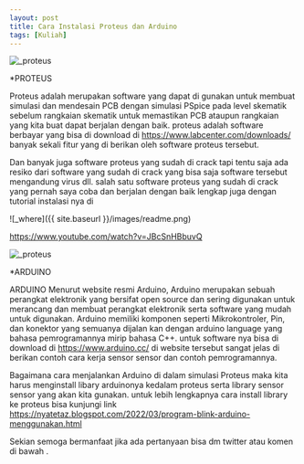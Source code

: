 ```yaml
---
layout: post
title: Cara Instalasi Proteus dan Arduino
tags: [Kuliah]
---
```

![_proteus](https://www.labcenter.com/home/images/30yearsLogo.png)

*PROTEUS

Proteus adalah merupakan software yang dapat di gunakan untuk membuat simulasi dan mendesain PCB dengan simulasi PSpice pada level skematik sebelum rangkaian skematik untuk memastikan PCB ataupun rangkaian yang kita buat dapat berjalan dengan baik. proteus adalah software berbayar yang bisa di download di <a href="https://www.labcenter.com/downloads/"> https://www.labcenter.com/downloads/ </a> banyak sekali fitur yang di berikan oleh software proteus tersebut. 
 
Dan banyak juga software proteus yang sudah di crack tapi tentu saja ada resiko dari software yang sudah di crack yang bisa saja software tersebut mengandung virus dll. salah satu software proteus yang sudah di crack yang pernah saya coba dan berjalan dengan baik lengkap juga dengan tutorial instalasi nya di

![_where]({{ site.baseurl }}/images/readme.png)

<a href="https://www.youtube.com/watch?v=JBcSnHBbuvQ">https://www.youtube.com/watch?v=JBcSnHBbuvQ</a>


![_proteus](https://upload.wikimedia.org/wikipedia/commons/8/87/Arduino_Logo.svg)

*ARDUINO

ARDUINO Menurut website resmi Arduino, Arduino merupakan sebuah perangkat elektronik yang bersifat open source dan sering digunakan untuk merancang dan membuat perangkat elektronik serta software yang mudah untuk digunakan. Arduino memiliki komponen seperti Mikrokontroler, Pin, dan konektor yang semuanya dijalan kan dengan arduino language yang bahasa pemrogramannya mirip bahasa C++. untuk software nya bisa di download di <a href="https://www.arduino.cc/">https://www.arduino.cc/</a> di website tersebut sangat jelas di berikan contoh cara kerja sensor sensor dan contoh pemrogramannya.


Bagaimana cara menjalankan Arduino di dalam simulasi Proteus maka kita harus menginstall libary arduinonya kedalam proteus serta library sensor sensor yang akan kita gunakan. untuk lebih lengkapnya cara install library ke proteus bisa kunjungi link <a href="https://nyatetaz.blogspot.com/2022/03/program-blink-arduino-menggunakan.html">https://nyatetaz.blogspot.com/2022/03/program-blink-arduino-menggunakan.html</a>

Sekian semoga bermanfaat jika ada pertanyaan bisa dm twitter atau komen di bawah . 
